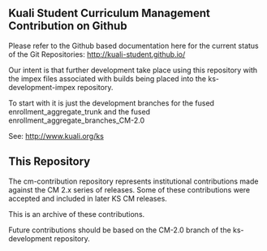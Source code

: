 <h2>Kuali Student Curriculum Management Contribution on Github</h2>

Please refer to the Github based documentation here for the current status of the Git Repositories: http://kuali-student.github.io/

Our intent is that further development take place using this repository with the impex files associated with builds being placed into the ks-development-impex repository.

To start with it is just the development branches for the fused enrollment_aggregate_trunk and the fused enrollment_aggregate_branches_CM-2.0

See: <a href="http://www.kuali.org/ks">http://www.kuali.org/ks</a>

<h2>This Repository</h2>

The cm-contribution repository represents institutional contributions made against the CM 2.x series of releases.  Some of these contributions were accepted and included in later KS CM releases.

This is an archive of these contributions.  

Future contributions should be based on the CM-2.0 branch of the ks-development repository.
